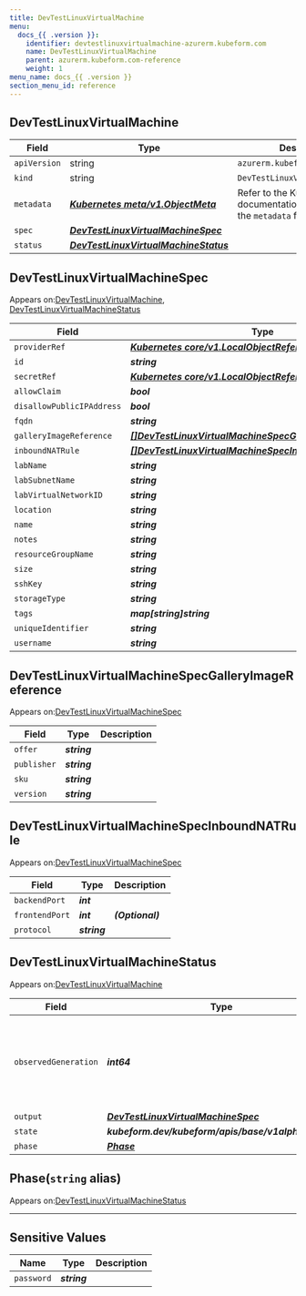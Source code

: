 ```yaml
---
title: DevTestLinuxVirtualMachine
menu:
  docs_{{ .version }}:
    identifier: devtestlinuxvirtualmachine-azurerm.kubeform.com
    name: DevTestLinuxVirtualMachine
    parent: azurerm.kubeform.com-reference
    weight: 1
menu_name: docs_{{ .version }}
section_menu_id: reference
---
```


## DevTestLinuxVirtualMachine
| Field | Type | Description |
| ------ | ----- | ----------- |
| `apiVersion` | string | `azurerm.kubeform.com/v1alpha1` |
|    `kind` | string | `DevTestLinuxVirtualMachine` |
| `metadata` | ***[Kubernetes meta/v1.ObjectMeta](https://kubernetes.io/docs/reference/generated/kubernetes-api/v1.13/#objectmeta-v1-meta)***|Refer to the Kubernetes API documentation for the fields of the `metadata` field.|
| `spec` | ***[DevTestLinuxVirtualMachineSpec](#devtestlinuxvirtualmachinespec)***||
| `status` | ***[DevTestLinuxVirtualMachineStatus](#devtestlinuxvirtualmachinestatus)***||
## DevTestLinuxVirtualMachineSpec

Appears on:[DevTestLinuxVirtualMachine](#devtestlinuxvirtualmachine), [DevTestLinuxVirtualMachineStatus](#devtestlinuxvirtualmachinestatus)

| Field | Type | Description |
| ------ | ----- | ----------- |
| `providerRef` | ***[Kubernetes core/v1.LocalObjectReference](https://kubernetes.io/docs/reference/generated/kubernetes-api/v1.13/#localobjectreference-v1-core)***||
| `id` | ***string***||
| `secretRef` | ***[Kubernetes core/v1.LocalObjectReference](https://kubernetes.io/docs/reference/generated/kubernetes-api/v1.13/#localobjectreference-v1-core)***||
| `allowClaim` | ***bool***| ***(Optional)*** |
| `disallowPublicIPAddress` | ***bool***| ***(Optional)*** |
| `fqdn` | ***string***| ***(Optional)*** |
| `galleryImageReference` | ***[[]DevTestLinuxVirtualMachineSpecGalleryImageReference](#devtestlinuxvirtualmachinespecgalleryimagereference)***||
| `inboundNATRule` | ***[[]DevTestLinuxVirtualMachineSpecInboundNATRule](#devtestlinuxvirtualmachinespecinboundnatrule)***| ***(Optional)*** |
| `labName` | ***string***||
| `labSubnetName` | ***string***||
| `labVirtualNetworkID` | ***string***||
| `location` | ***string***||
| `name` | ***string***||
| `notes` | ***string***| ***(Optional)*** |
| `resourceGroupName` | ***string***||
| `size` | ***string***||
| `sshKey` | ***string***| ***(Optional)*** |
| `storageType` | ***string***||
| `tags` | ***map[string]string***| ***(Optional)*** |
| `uniqueIdentifier` | ***string***| ***(Optional)*** |
| `username` | ***string***||
## DevTestLinuxVirtualMachineSpecGalleryImageReference

Appears on:[DevTestLinuxVirtualMachineSpec](#devtestlinuxvirtualmachinespec)

| Field | Type | Description |
| ------ | ----- | ----------- |
| `offer` | ***string***||
| `publisher` | ***string***||
| `sku` | ***string***||
| `version` | ***string***||
## DevTestLinuxVirtualMachineSpecInboundNATRule

Appears on:[DevTestLinuxVirtualMachineSpec](#devtestlinuxvirtualmachinespec)

| Field | Type | Description |
| ------ | ----- | ----------- |
| `backendPort` | ***int***||
| `frontendPort` | ***int***| ***(Optional)*** |
| `protocol` | ***string***||
## DevTestLinuxVirtualMachineStatus

Appears on:[DevTestLinuxVirtualMachine](#devtestlinuxvirtualmachine)

| Field | Type | Description |
| ------ | ----- | ----------- |
| `observedGeneration` | ***int64***| ***(Optional)*** Resource generation, which is updated on mutation by the API Server.|
| `output` | ***[DevTestLinuxVirtualMachineSpec](#devtestlinuxvirtualmachinespec)***| ***(Optional)*** |
| `state` | ***kubeform.dev/kubeform/apis/base/v1alpha1.State***| ***(Optional)*** |
| `phase` | ***[Phase](#phase)***| ***(Optional)*** |
## Phase(`string` alias)

Appears on:[DevTestLinuxVirtualMachineStatus](#devtestlinuxvirtualmachinestatus)

---
## Sensitive Values
| Name | Type | Description |
|------|------|-------------|
| `password` | ***string*** ||
